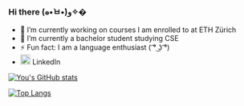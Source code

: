 ### Hi there (๑•̀ㅂ•́)و✧�


- 🔭 I’m currently working on courses I am enrolled to at ETH Zürich
- 🌱 I’m currently a bachelor student studying CSE
- ⚡ Fun fact: I am a language enthusiast ( ͡° ͜ʖ ͡°)
- [<img src='https://cdn-icons-png.flaticon.com/512/174/174857.png' alt='linkedin' height='20'>](https://www.linkedin.com/in/yyouwu/)
 LinkedIn





[![You's GitHub stats](https://github-readme-stats.vercel.app/api?username=youwuyou)](https://github.com/youwuyou/github-readme-stats)

[![Top Langs](https://github-readme-stats.vercel.app/api/top-langs/?username=youwuyou)](https://github.com/youwuyou/github-readme-stats)
